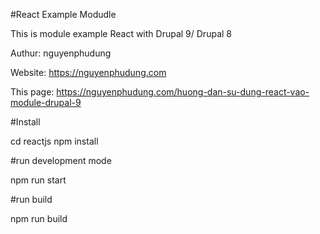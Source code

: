 #React Example Modudle

This is module example React with Drupal 9/ Drupal 8

Authur: nguyenphudung

Website: https://nguyenphudung.com

This page: https://nguyenphudung.com/huong-dan-su-dung-react-vao-module-drupal-9

#Install

cd reactjs
npm install

#run development mode

npm run start

#run build

npm run build

